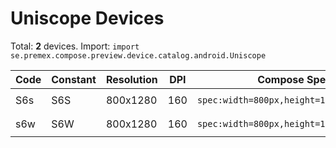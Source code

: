 # Uniscope Devices

Total: **2** devices. Import: `import se.premex.compose.preview.device.catalog.android.Uniscope`

| Code | Constant | Resolution | DPI | Compose Spec | Preview Usage |
|------|----------|------------|-----|-------------|---------------|
| S6s | S6S | 800x1280 | 160 | `spec:width=800px,height=1280px,dpi=160` | `@Preview(device = Uniscope.S6S)` |
| s6w | S6W | 800x1280 | 160 | `spec:width=800px,height=1280px,dpi=160` | `@Preview(device = Uniscope.S6W)` |

<!-- Generated automatically. Do not edit manually. -->
